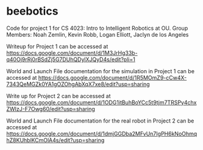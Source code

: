 # beebotics
Code for project 1 for CS 4023: Intro to Intelligent Robotics at OU.
Group Members: Noah Zemlin, Kevin Robb, Logan Elliott, Jaclyn de los Angeles

Writeup for Project 1 can be accessed at https://docs.google.com/document/d/1M3JrHg33b-q40Oj9rRj0rBSdZj5G7DUhQDylXJQyD4s/edit?pli=1

World and Launch File documentation for the simulation in Project 1 can be accessed at https://docs.google.com/document/d/1R5MOmZ9-cCw4X-7343QeMGZk0YA1gOZOhgAbXqX7xe8/edit?usp=sharing

Write up for Project 2 can be accessed at https://docs.google.com/document/d/1ODG1itBuhBoYCc5t9tjm7TRSPy4chxZWIzJ-F7Owg60/edit?usp=sharing

World and Launch File documentation for the real robot in Project 2 can be accessed at https://docs.google.com/document/d/1dmjGGDba2MFvUn7IgPH6kNoOhmqhZ8KUhblKCmOlA4s/edit?usp=sharing
